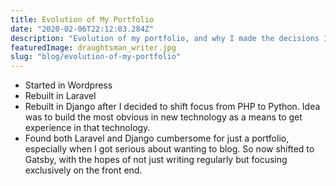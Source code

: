 ```yaml
---
title: Evolution of My Portfolio
date: "2020-02-06T22:12:03.284Z"
description: "Evolution of my portfolio, and why I made the decisions I did"
featuredImage: draughtsman_writer.jpg
slug: "blog/evolution-of-my-portfolio"
---
```


- Started in Wordpress
- Rebuilt in Laravel
- Rebuilt in Django after I decided to shift focus from PHP to Python. Idea was to build the most obvious in new technology as a means to get experience in that technology.
- Found both Laravel and Django cumbersome for just a portfolio, especially when I got serious about wanting to blog. So now shifted to Gatsby, with the hopes of not just writing regularly but focusing exclusively on the front end.
